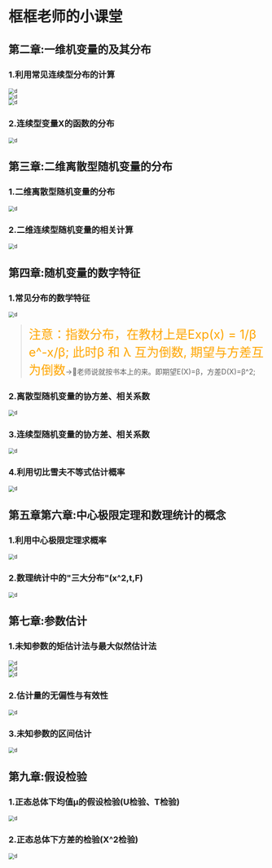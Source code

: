 # 框框老师的小课堂

## 第二章:一维机变量的及其分布

### 1.利用常见连续型分布的计算

<img src="../img/51.png" alt="d" style="zoom:70%; display: block; margin: 0 auto;"/>

<img src="../img/53.png" alt="d" style="zoom:70%; display: block; margin: 0 auto;"/>

<img src="../img/52.png" alt="d" style="zoom:70%; display: block; margin: 0 auto;"/>

### 2.连续型变量X的函数的分布

<img src="../img/\54.png" alt="d" style="zoom:70%; display: block; margin: 0 auto;"/>

## 第三章:二维离散型随机变量的分布

### 1.二维离散型随机变量的分布

<img src="../img/55.png" alt="d" style="zoom:70%; display: block; margin: 0 auto;"/>

### 2.二维连续型随机变量的相关计算

<img src="../img/56.png" alt="d" style="zoom:70%; display: block; margin: 0 auto;"/>

## 第四章:随机变量的数字特征

### 1.常见分布的数学特征

<img src="../img/57.png" alt="d" style="zoom:70%; display: block; margin: 0 auto;"/>

> <font size=5 color="orange">注意：指数分布，在教材上是Exp(x) = 1/β e^-x/β; 此时β 和 λ 互为倒数, 期望与方差互为倒数</font>->🧐老师说就按书本上的来。即期望E(X)=β，方差D(X)=β^2;

### 2.离散型随机变量的协方差、相关系数

<img src="../img/58.png" alt="d" style="zoom:70%; display: block; margin: 0 auto;"/>

### 3.连续型随机变量的协方差、相关系数

<img src="../img/59.png" alt="d" style="zoom:70%; display: block; margin: 0 auto;"/>

### 4.利用切比雪夫不等式估计概率

<img src="../img/60.png" alt="d" style="zoom:70%; display: block; margin: 0 auto;"/>

## 第五章第六章:中心极限定理和数理统计的概念

### 1.利用中心极限定理求概率

<img src="../img/61.png" alt="d" style="zoom:70%; display: block; margin: 0 auto;"/>

### 2.数理统计中的"三大分布"(x^2,t,F)

<img src="../img/62.png" alt="d" style="zoom:70%; display: block; margin: 0 auto;"/>

## 第七章:参数估计

### 1.未知参数的矩估计法与最大似然估计法

<img src="../img/63.png" alt="d" style="zoom:70%; display: block; margin: 0 auto;"/>

<img src="../img/64.png" alt="d" style="zoom:70%; display: block; margin: 0 auto;"/>

<img src="../img/65.png" alt="d" style="zoom:70%; display: block; margin: 0 auto;"/>

### 2.估计量的无偏性与有效性

<img src="../img/66.png" alt="d" style="zoom:70%; display: block; margin: 0 auto;"/>

### 3.未知参数的区间估计

<img src="../img/67.png" alt="d" style="zoom:70%; display: block; margin: 0 auto;"/>

## 第九章:假设检验

### 1.正态总体下均值μ的假设检验(U检验、T检验)

<img src="../img/68.png" alt="d" style="zoom:70%; display: block; margin: 0 auto;"/>

### 2.正态总体下方差的检验(X^2检验)

<img src="../img/69.png" alt="d" style="zoom:70%; display: block; margin: 0 auto;"/>

